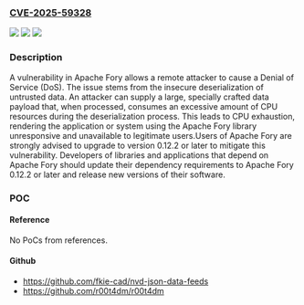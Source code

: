 ### [CVE-2025-59328](https://cve.mitre.org/cgi-bin/cvename.cgi?name=CVE-2025-59328)
![](https://img.shields.io/static/v1?label=Product&message=Apache%20Fory&color=blue)
![](https://img.shields.io/static/v1?label=Version&message=0.5.0%20&color=brightgreen)
![](https://img.shields.io/static/v1?label=Vulnerability&message=CWE-502%20Deserialization%20of%20Untrusted%20Data&color=brightgreen)

### Description

A vulnerability in Apache Fory allows a remote attacker to cause a Denial of Service (DoS). The issue stems from the insecure deserialization of untrusted data. An attacker can supply a large, specially crafted data payload that, when processed, consumes an excessive amount of CPU resources during the deserialization process. This leads to CPU exhaustion, rendering the application or system using the Apache Fory library unresponsive and unavailable to legitimate users.Users of Apache Fory are strongly advised to upgrade to version 0.12.2 or later to mitigate this vulnerability. Developers of libraries and applications that depend on Apache Fory should update their dependency requirements to Apache Fory 0.12.2 or later and release new versions of their software.

### POC

#### Reference
No PoCs from references.

#### Github
- https://github.com/fkie-cad/nvd-json-data-feeds
- https://github.com/r00t4dm/r00t4dm

